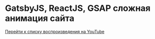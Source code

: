 # GatsbyJS, ReactJS, GSAP сложная анимация сайта

[Перейти к списку воспроизведения на YouTube](https://www.youtube.com/watch?v=cZkT4E55ii8&list=PL0XYm8bdyeFB2QljdIlick2DBv9mNyw4v)